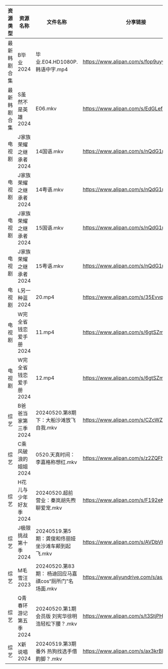 | 资源类型   | 资源名称          | 文件名称                                  | 分享链接                                      | 更新时间                |
| ------ | ------------- | ------------------------------------- | ----------------------------------------- | ------------------- |
| 最新韩剧合集 | B毕业2024       | 毕业.E04.HD1080P.韩语中字.mp4               | https://www.alipan.com/s/fop9uyywL8B      | 2024-05-20 14:05:14 |
| 最新韩剧合集 | S虽然不是英雄2024   | E06.mkv                               | https://www.alipan.com/s/EdGLefHeWvz      | 2024-05-20 00:07:02 |
| 电视剧    | J家族荣耀之继承者2024 | 14国语.mkv                              | https://www.alipan.com/s/nQdG1mVtEPN      | 2024-05-20 16:05:52 |
| 电视剧    | J家族荣耀之继承者2024 | 14粤语.mkv                              | https://www.alipan.com/s/nQdG1mVtEPN      | 2024-05-20 16:05:52 |
| 电视剧    | J家族荣耀之继承者2024 | 15国语.mkv                              | https://www.alipan.com/s/nQdG1mVtEPN      | 2024-05-20 16:05:52 |
| 电视剧    | J家族荣耀之继承者2024 | 15粤语.mkv                              | https://www.alipan.com/s/nQdG1mVtEPN      | 2024-05-20 16:05:51 |
| 电视剧    | L另一种蓝2024     | 20.mp4                                | https://www.alipan.com/s/35EvvpwSGdk      | 2024-05-20 00:05:54 |
| 电视剧    | W完全省钱恋爱手册2024 | 11.mp4                                | https://www.alipan.com/s/6gtSZmCtHmc      | 2024-05-20 00:07:14 |
| 电视剧    | W完全省钱恋爱手册2024 | 12.mp4                                | https://www.alipan.com/s/6gtSZmCtHmc      | 2024-05-20 00:07:13 |
| 综艺     | B爸爸当家第三季2024  | 20240520.第8期下：大船沙滩放飞自我.mkv            | https://www.alipan.com/s/CZcWZGAe35k      | 2024-05-20 16:08:59 |
| 综艺     | C乘风破浪的姐姐2024  | 0520.天真时间：李嘉格称想红.mkv                  | https://www.alipan.com/s/z2ZQFhKX5nR      | 2024-05-20 16:09:12 |
| 综艺     | H花儿与少年好友季2024 | 20240520.超前营业：秦岚胡先煦聊爱宠.mkv            | https://www.alipan.com/s/F192eKH9dMy      | 2024-05-20 16:09:40 |
| 综艺     | J极限挑战第十季2024  | 20240519.第5期：龚俊和佟丽娅坐沙滩车颠到起飞.mkv       | https://www.alipan.com/s/AVDbVKDwyT9      | 2024-05-20 00:08:31 |
| 综艺     | M毛雪汪2023      | 20240520.第83期： 杨迪回应马嘉祺cos“厕所门”名场面.mkv | https://www.aliyundrive.com/s/asPqfgPRqAg | 2024-05-20 16:09:50 |
| 综艺     | Q青春环游记第五季2024 | 20240520.第1期会员版 刘宪华徐明浩轻松下腰？.mkv       | https://www.alipan.com/s/t3StjPH9G3k      | 2024-05-20 16:10:11 |
| 综艺     | X新说唱2024      | 20240519.第3期番外 热狗找选手借韵脚？.mkv          | https://www.alipan.com/s/ax3krBHPWuN      | 2024-05-20 00:09:49 |
